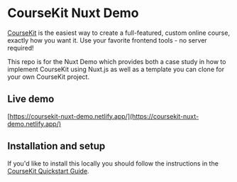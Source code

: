 # CourseKit Nuxt Demo

[CourseKit](https://coursekit.dev) is the easiest way to create a full-featured, custom online course, exactly how you want it. Use your favorite frontend tools - no server required!

This repo is for the Nuxt Demo which provides both a case study in how to implement CourseKit using Nuxt.js as well as a template you can clone for your own CourseKit project.

## Live demo

[https://coursekit-nuxt-demo.netlify.app/](https://coursekit-nuxt-demo.netlify.app/)

## Installation and setup

If you'd like to install this locally you should follow the instructions in the [CourseKit Quickstart Guide](https://github.com/course-kit/guides/blob/master/quick-start.md).